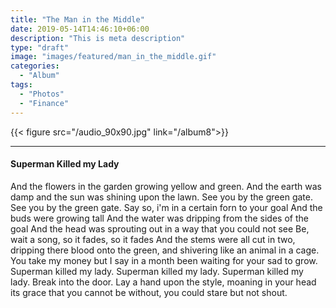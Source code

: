 ```yaml
---
title: "The Man in the Middle"
date: 2019-05-14T14:46:10+06:00
description: "This is meta description"
type: "draft"
image: "images/featured/man_in_the_middle.gif"
categories: 
  - "Album"
tags:
  - "Photos"
  - "Finance"
---
```

{{< figure src="/audio_90x90.jpg" link="/album8">}}  

---


#### Superman Killed my Lady
And the flowers in the garden growing yellow and green.
And the earth was damp and the sun was shining upon the lawn.
See you by the green gate. See you by the green gate.
Say so, i'm in a certain forn to your goal
And the buds were growing tall
And the water was dripping from the sides of the goal
And the head was sprouting out in a way that you could not see
Be, wait a song, so it fades, so it fades
And the stems were all cut in two, dripping there blood onto the green,
and shivering like an animal in a cage.
You take my money but I say in a month
been waiting for your sad to grow.
Superman killed my lady. Superman killed my lady. Superman killed my lady.
Break into the door.
Lay a hand upon the style, moaning in your head
its grace that you cannot be without,
you could stare but not shout.

